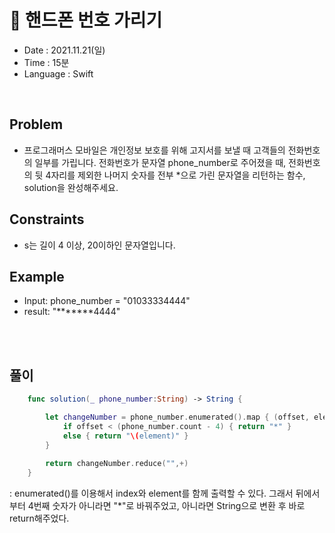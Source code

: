 # 🧐 핸드폰 번호 가리기
- Date : 2021.11.21(일)
- Time : 15분
- Language : Swift
<br>

## Problem

- 프로그래머스 모바일은 개인정보 보호를 위해 고지서를 보낼 때 고객들의 전화번호의 일부를 가립니다. 전화번호가 문자열 phone_number로 주어졌을 때, 전화번호의 뒷 4자리를 제외한 나머지 숫자를 전부 *으로 가린 문자열을 리턴하는 함수, solution을 완성해주세요.



## Constraints
- s는 길이 4 이상, 20이하인 문자열입니다.




## Example

- Input: phone_number = "01033334444"
- result: "*******4444"

<br><br>

## 풀이
```swift
    func solution(_ phone_number:String) -> String {

        let changeNumber = phone_number.enumerated().map { (offset, element) -> String in
            if offset < (phone_number.count - 4) { return "*" }
            else { return "\(element)" }
        }
        
        return changeNumber.reduce("",+)
    }
```
: enumerated()를 이용해서 index와 element를 함께 출력할 수 있다. 그래서 뒤에서부터 4번째 숫자가 아니라면 "*"로 바꿔주었고, 아니라면 String으로 변환 후 바로 return해주었다.
